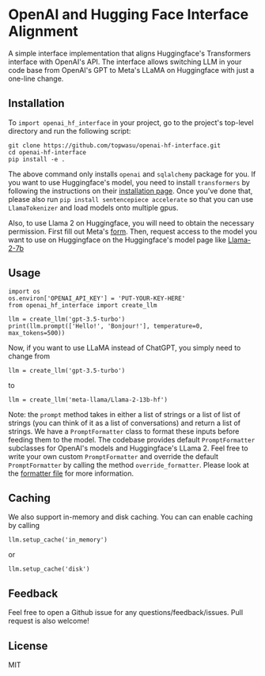 # OpenAI and Hugging Face Interface Alignment

A simple interface implementation that aligns Huggingface's Transformers interface with OpenAI's API. The interface allows switching LLM in your code base from OpenAI's GPT to Meta's LLaMA on Huggingface with just a one-line change.

## Installation

To `import openai_hf_interface` in your project, go to the project's top-level directory and run the following script:

```
git clone https://github.com/topwasu/openai-hf-interface.git
cd openai-hf-interface
pip install -e .
```

The above command only installs `openai` and `sqlalchemy` package for you. If you want to use Huggingface's model, you need to install `transformers` by following the instructions on their [installation page](https://huggingface.co/docs/transformers/installation). Once you've done that, please also run ```pip install sentencepiece accelerate``` so that you can use `LlamaTokenizer` and load models onto multiple gpus.

Also, to use Llama 2 on Huggingface, you will need to obtain the necessary permission. First fill out Meta's [form](https://ai.meta.com/resources/models-and-libraries/llama-downloads/). Then, request access to the model you want to use on Huggingface on the Huggingface's model page like [Llama-2-7b](https://huggingface.co/meta-llama/Llama-2-7b)

## Usage

```
import os
os.environ['OPENAI_API_KEY'] = 'PUT-YOUR-KEY-HERE'
from openai_hf_interface import create_llm

llm = create_llm('gpt-3.5-turbo')
print(llm.prompt(['Hello!', 'Bonjour!'], temperature=0, max_tokens=500))
```
Now, if you want to use LLaMA instead of ChatGPT, you simply need to change from
```
llm = create_llm('gpt-3.5-turbo')
```
to 
```
llm = create_llm('meta-llama/Llama-2-13b-hf')
```

Note: the `prompt` method takes in either a list of strings or a list of list of strings (you can think of it as a list of conversations) and return a list of strings. We have a `PromptFormatter` class to format these inputs before feeding them to the model. The codebase provides default `PromptFormatter` subclasses for OpenAI's models and Huggingface's LLama 2. Feel free to write your own custom `PromptFormatter` and override the default `PromptFormatter` by calling the method `override_formatter`. Please look at the [formatter file](openai_hf_interface/formatter.py) for more information.

## Caching

We also support in-memory and disk caching. You can can enable caching by calling
```
llm.setup_cache('in_memory')
```
or
```
llm.setup_cache('disk')
```

## Feedback

Feel free to open a Github issue for any questions/feedback/issues. Pull request is also welcome!

## License

MIT
